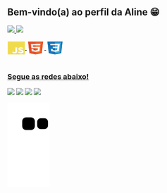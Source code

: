 ## Bem-vindo(a) ao perfil da Aline 😁

 <div>
   <a href="https://github.com/aline-csousa">
   <img height="180em" src="https://github-readme-stats.vercel.app/api?
     username=aline-csousa&show_icons=true&theme=tokyonight&include_all_commits=true&count_private=true"/>
   <img height="180em" src="https://github-readme-stats.vercel.app/api/top-langs/?username=aline-csousa&layout=compact&langs_count=6&theme=tokyonight"/>

</div>
<div style="display: inline_block"><br>
  <img align="center" alt="Js" height="30" width="40" src="https://raw.githubusercontent.com/devicons/devicon/master/icons/javascript/javascript-plain.svg">
  <img align="center" alt="HTML" height="30" width="40" src="https://raw.githubusercontent.com/devicons/devicon/master/icons/html5/html5-original.svg">
  <img align="center" alt="CSS" height="30" width="40" src="https://raw.githubusercontent.com/devicons/devicon/master/icons/css3/css3-original.svg">
</div>
 
 <br>
 
  ### Segue as redes abaixo!
 
<div> 
 <a href="https://instagram.com/alinecosta991" target="_blank"><img src="https://img.shields.io/badge/-Instagram-%23E4405F?style=for-the-badge&logo=instagram&logoColor=white" target="_blank"></a>
 <a href="https://discord.gg/alineap.dacostadesouza" target="_blank"><img src="https://img.shields.io/badge/Discord-7289DA?style=for-the-adge&logo=discord&logoColor=white" target="_blank"></a> 
  <a href = "mailto:alineadmcs@gmail.com"><img src="https://img.shields.io/badge/-Gmail-%23333?style=for-the-badge&logo=gmail&logoColor=white" target="_blank"></a>
  <a href="https://www.linkedin.com/in/aline-aparecida-da-costa-de-souza-2b411882" target="_blank"><img src="https://img.shields.io/badge/-LinkedIn-%230077B5?style=for-the-badge&logo=linkedin&logoColor=white" target="_blank"></a> 
 
  ![Snake animation](https://github.com/aline-csousa/aline-csousa/blob/output/github-contribution-grid-snake.svg)

</div>
